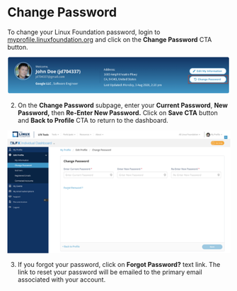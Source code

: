 # Change Password

To change your Linux Foundation password, login to [myprofile.linuxfoundation.org](https://myprofile.linuxfoundation.org/) and click on the **Change Password** CTA button.

![](../.gitbook/assets/header-2%20%281%29.png)

2. On the **Change Password** subpage, enter your **Current Password**, **New Password,** then **Re-Enter New Password.** Click on **Save CTA** button and **Back to Profile** CTA to return to the dashboard.

![](../.gitbook/assets/change-password%20%282%29.png)

3. If you forgot your password, click on **Forgot Password?** text link. The link to reset your password will be emailed to the primary email associated with your account.

